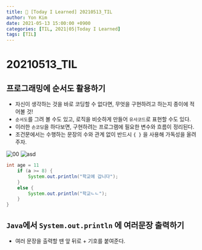 ```yaml
---
title: 👀 [Today I Learned] 20210513_TIL
author: Yon Kim
date: 2021-05-13 15:00:00 +0900
categories: [TIL, 2021|05|Today I Learned]
tags: [TIL]
---
```


20210513_TIL
===

프로그래밍에 순서도 활용하기
---

* 자신이 생각하는 것을 바로 코딩할 수 없다면, 무엇을 구현하려고 하는지 종이에 적어볼 것!
* `순서도`를 그려 볼 수도 있고, 로직을 비슷하게 만들어 `유사코드`로 표현할 수도 있다.
* 이러한 `손코딩`을 하다보면, 구현하려는 프로그램에 필요한 변수와 흐름이 정리된다.
* 조건문에서는 수행하는 문장의 수와 관계 없이 반드시 `{ }` 을 사용해 가독성을 올려주자.

![00](https://user-images.githubusercontent.com/81901102/118121826-fc563180-b42c-11eb-9224-89fb6c6b396f.PNG)
![asd](https://user-images.githubusercontent.com/81901102/118121828-fd875e80-b42c-11eb-8a8d-c9f97bb78687.png)

```java
int age = 11
    if (a >= 8) {
        System.out.println("학교에 갑니다");
    }
    else {
        System.out.println("학교ㄴㄴ");
    }
}
```


`Java`에서 `System.out.println` 에 여러문장 출력하기
---

* 여러 문장을 출력할 땐 앞 뒤로 + 기호를 붙여준다.